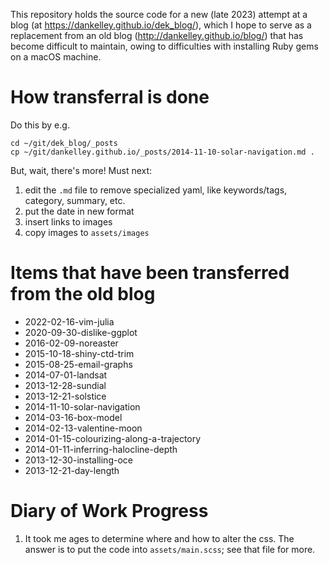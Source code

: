 This repository holds the source code for a new (late 2023) attempt at a blog
(at https://dankelley.github.io/dek_blog/), which I hope to serve as a
replacement from an old blog (http://dankelley.github.io/blog/) that has become
difficult to maintain, owing to difficulties with installing Ruby gems on a
macOS machine.

# How transferral is done

Do this by e.g.
```
cd ~/git/dek_blog/_posts
cp ~/git/dankelley.github.io/_posts/2014-11-10-solar-navigation.md .
```

But, wait, there's more!  Must next:
1. edit the `.md` file to remove specialized yaml, like keywords/tags,
   category, summary, etc.
2. put the date in new format
3. insert links to images
4. copy images to `assets/images`

# Items that have been transferred from the old blog

* 2022-02-16-vim-julia
* 2020-09-30-dislike-ggplot
* 2016-02-09-noreaster
* 2015-10-18-shiny-ctd-trim
* 2015-08-25-email-graphs
* 2014-07-01-landsat
* 2013-12-28-sundial
* 2013-12-21-solstice
* 2014-11-10-solar-navigation
* 2014-03-16-box-model
* 2014-02-13-valentine-moon
* 2014-01-15-colourizing-along-a-trajectory
* 2014-01-11-inferring-halocline-depth
* 2013-12-30-installing-oce
* 2013-12-21-day-length

# Diary of Work Progress

1. It took me ages to determine where and how to alter the css.  The answer is
   to put the code into `assets/main.scss`; see that file for more.

